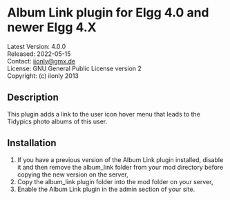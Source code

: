 Album Link plugin for Elgg 4.0 and newer Elgg 4.X
=================================================

Latest Version: 4.0.0  
Released: 2022-05-15  
Contact: iionly@gmx.de  
License: GNU General Public License version 2  
Copyright: (c) iionly 2013


Description
-----------

This plugin adds a link to the user icon hover menu that leads to the Tidypics photo albums of this user.


Installation
------------

1. If you have a previous version of the Album Link plugin installed, disable it and then remove the album_link folder from your mod directory before copying the new version on the server,
2. Copy the album_link plugin folder into the mod folder on your server,
3. Enable the Album Link plugin in the admin section of your site.
